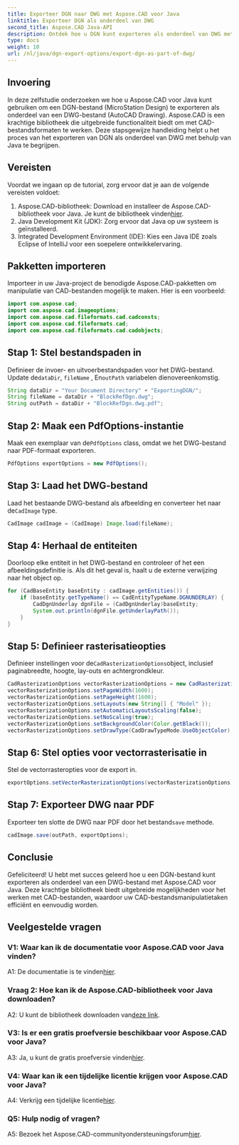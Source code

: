 ```yaml
---
title: Exporteer DGN naar DWG met Aspose.CAD voor Java
linktitle: Exporteer DGN als onderdeel van DWG
second_title: Aspose.CAD Java-API
description: Ontdek hoe u DGN kunt exporteren als onderdeel van DWG met Aspose.CAD voor Java. Volg onze stapsgewijze handleiding voor efficiënte manipulatie van CAD-bestanden.
type: docs
weight: 10
url: /nl/java/dgn-export-options/export-dgn-as-part-of-dwg/
---
```

## Invoering

In deze zelfstudie onderzoeken we hoe u Aspose.CAD voor Java kunt gebruiken om een DGN-bestand (MicroStation Design) te exporteren als onderdeel van een DWG-bestand (AutoCAD Drawing). Aspose.CAD is een krachtige bibliotheek die uitgebreide functionaliteit biedt om met CAD-bestandsformaten te werken. Deze stapsgewijze handleiding helpt u het proces van het exporteren van DGN als onderdeel van DWG met behulp van Java te begrijpen.

## Vereisten

Voordat we ingaan op de tutorial, zorg ervoor dat je aan de volgende vereisten voldoet:
1. Aspose.CAD-bibliotheek: Download en installeer de Aspose.CAD-bibliotheek voor Java. Je kunt de bibliotheek vinden[hier](https://releases.aspose.com/cad/java/).
2. Java Development Kit (JDK): Zorg ervoor dat Java op uw systeem is geïnstalleerd.
3. Integrated Development Environment (IDE): Kies een Java IDE zoals Eclipse of IntelliJ voor een soepelere ontwikkelervaring.

## Pakketten importeren

Importeer in uw Java-project de benodigde Aspose.CAD-pakketten om manipulatie van CAD-bestanden mogelijk te maken. Hier is een voorbeeld:

```java
import com.aspose.cad;
import com.aspose.cad.imageoptions;
import com.aspose.cad.fileformats.cad.cadconsts;
import com.aspose.cad.fileformats.cad;
import com.aspose.cad.fileformats.cad.cadobjects;
```

## Stap 1: Stel bestandspaden in

 Definieer de invoer- en uitvoerbestandspaden voor het DWG-bestand. Update de`dataDir`, `fileName` , En`outPath` variabelen dienovereenkomstig.

```java
String dataDir = "Your Document Directory" + "ExportingDGN/";
String fileName = dataDir + "BlockRefDgn.dwg";
String outPath = dataDir + "BlockRefDgn.dwg.pdf";
```

## Stap 2: Maak een PdfOptions-instantie

 Maak een exemplaar van de`PdfOptions` class, omdat we het DWG-bestand naar PDF-formaat exporteren.

```java
PdfOptions exportOptions = new PdfOptions();
```

## Stap 3: Laad het DWG-bestand

 Laad het bestaande DWG-bestand als afbeelding en converteer het naar de`CadImage` type.

```java
CadImage cadImage = (CadImage) Image.load(fileName);
```

## Stap 4: Herhaal de entiteiten

Doorloop elke entiteit in het DWG-bestand en controleer of het een afbeeldingsdefinitie is. Als dit het geval is, haalt u de externe verwijzing naar het object op.

```java
for (CadBaseEntity baseEntity : cadImage.getEntities()) {
    if (baseEntity.getTypeName() == CadEntityTypeName.DGNUNDERLAY) {
        CadDgnUnderlay dgnFile = (CadDgnUnderlay)baseEntity;
        System.out.println(dgnFile.getUnderlayPath());
    }
}
```

## Stap 5: Definieer rasterisatieopties

 Definieer instellingen voor de`CadRasterizationOptions`object, inclusief paginabreedte, hoogte, lay-outs en achtergrondkleur.

```java
CadRasterizationOptions vectorRasterizationOptions = new CadRasterizationOptions();
vectorRasterizationOptions.setPageWidth(1600);
vectorRasterizationOptions.setPageHeight(1600);
vectorRasterizationOptions.setLayouts(new String[] { "Model" });
vectorRasterizationOptions.setAutomaticLayoutsScaling(false);
vectorRasterizationOptions.setNoScaling(true);
vectorRasterizationOptions.setBackgroundColor(Color.getBlack());
vectorRasterizationOptions.setDrawType(CadDrawTypeMode.UseObjectColor);
```

## Stap 6: Stel opties voor vectorrasterisatie in

Stel de vectorrasteropties voor de export in.

```java
exportOptions.setVectorRasterizationOptions(vectorRasterizationOptions);
```

## Stap 7: Exporteer DWG naar PDF

 Exporteer ten slotte de DWG naar PDF door het bestand`save` methode.

```java
cadImage.save(outPath, exportOptions);
```

## Conclusie

Gefeliciteerd! U hebt met succes geleerd hoe u een DGN-bestand kunt exporteren als onderdeel van een DWG-bestand met Aspose.CAD voor Java. Deze krachtige bibliotheek biedt uitgebreide mogelijkheden voor het werken met CAD-bestanden, waardoor uw CAD-bestandsmanipulatietaken efficiënt en eenvoudig worden.

## Veelgestelde vragen

### V1: Waar kan ik de documentatie voor Aspose.CAD voor Java vinden?

 A1: De documentatie is te vinden[hier](https://reference.aspose.com/cad/java/).

### Vraag 2: Hoe kan ik de Aspose.CAD-bibliotheek voor Java downloaden?

 A2: U kunt de bibliotheek downloaden van[deze link](https://releases.aspose.com/cad/java/).

### V3: Is er een gratis proefversie beschikbaar voor Aspose.CAD voor Java?

 A3: Ja, u kunt de gratis proefversie vinden[hier](https://releases.aspose.com/).

### V4: Waar kan ik een tijdelijke licentie krijgen voor Aspose.CAD voor Java?

 A4: Verkrijg een tijdelijke licentie[hier](https://purchase.aspose.com/temporary-license/).

### Q5: Hulp nodig of vragen?

 A5: Bezoek het Aspose.CAD-communityondersteuningsforum[hier](https://forum.aspose.com/c/cad/19).